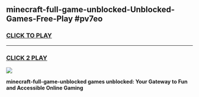 
## minecraft-full-game-unblocked-Unblocked-Games-Free-Play #pv7eo
<h3>
<a href="https://us.freeplayer.one?title=minecraft-full-game-unblocked&ref=9M">CLICK TO PLAY</a></h3>
<hr>

<h3>
<a href="https://us.freeplayer.one?title=minecraft-full-game-unblocked&ref=9M">CLICK 2 PLAY</a>
  
</h3>

<a href="https://us.freeplayer.one?title=minecraft-full-game-unblocked&ref=9M"><img src="https://clearcache.store/games.png"></a>


**minecraft-full-game-unblocked games unblocked: Your Gateway to Fun and Accessible Online Gaming**
